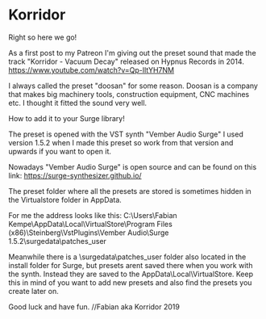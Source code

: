 # Korridor

Right so here we go!

As a first post to my Patreon I'm giving out the preset sound that made the track 
"Korridor - Vacuum Decay" released on Hypnus Records in 2014. 
https://www.youtube.com/watch?v=Qp-IltYH7NM

I always called the preset "doosan" for some reason. Doosan is a company that makes big machinery tools, construction equipment, CNC machines etc. I thought it fitted the sound very well.

How to add it to your Surge library!

The preset is opened with the VST synth "Vember Audio Surge" I used version 1.5.2 when I made this preset so work from that version and upwards if you want to open it.

Nowadays "Vember Audio Surge" is open source and can be found on this link: https://surge-synthesizer.github.io/

The preset folder where all the presets are stored is sometimes hidden in the Virtualstore folder in AppData.

For me the address looks like this:
C:\Users\Fabian Kempe\AppData\Local\VirtualStore\Program Files (x86)\Steinberg\VstPlugins\Vember Audio\Surge 1.5.2\surgedata\patches_user

Meanwhile there is a \surgedata\patches_user folder also located in the install folder for Surge, but presets arent saved there when you work with the synth. Instead they are saved to the AppData\Local\VirtualStore. Keep this in mind of you want to add new presets and also find the presets you create later on.


Good luck and have fun.
//Fabian aka Korridor 2019
